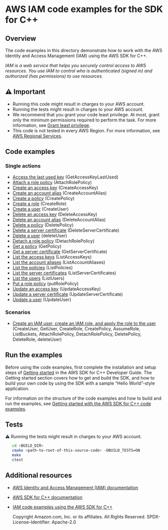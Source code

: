#  AWS IAM code examples for the SDK for C++

## Overview
The code examples in this directory demonstrate how to work with the AWS Identity and Access Management (IAM) using the AWS SDK for C++.

*IAM is a web service that helps you securely control access to AWS resources. You use IAM to control who is authenticated (signed in) and authorized (has permissions) to use resources.*

## ⚠️ Important
* Running this code might result in charges to your AWS account. 
* Running the tests might result in charges to your AWS account.
* We recommend that you grant your code least privilege. At most, grant only the minimum permissions required to perform the task. For more information, see [Grant least privilege](https://docs.aws.amazon.com/IAM/latest/UserGuide/best-practices.html#grant-least-privilege). 
* This code is not tested in every AWS Region. For more information, see [AWS Regional Services](https://aws.amazon.com/about-aws/global-infrastructure/regional-product-services).

## Code examples

### Single actions
- [Access the last used key](./access_key_last_used.cpp) (GetAccessKeyLastUsed)
- [Attach a role policy](./attach_role_policy.cpp) (AttachRolePolicy)
- [Create an access key](./create_access_key.cpp) (CreateAccessKey)
- [Create an account alias](./create_account_alias.cpp) (CreateAccountAlias)
- [Create a policy](./create_policy.cpp) (CreatePolicy)
- [Create a role](./create_role.cpp) (CreateRole)
- [Create a user](./create_user.cpp) (CreateUser)
- [Delete an access key](./delete_access_key.cpp) (DeleteAccessKey)
- [Delete an account alias](./delete_account_alias.cpp) (DeleteAccountAlias)
- [Delete a policy](./delete_policy.cpp) (DeletePolicy)
- [Delete a server certificate](./delete_server_certificate.cpp) (DeleteServerCertificate)
- [Delete a user](./delete_user.cpp) (deleteUser)
- [Detach a role policy](./detach_role_policy.cpp) (DetachRolePolicy)
- [Get a policy](./get_policy.cpp) (GetPolicy)
- [Get a server certificate](./get_server_certificate.cpp) (GetServerCertificate)
- [List the access keys](./list_access_keys.cpp) (ListAccessKeys)
- [List the account aliases](./list_account_aliases.cpp) (ListAccountAliases)
- [List the policies](./list_policies.cpp) (ListPolicies)
- [List the server certificates](./list_server_certificates.cpp) (ListServerCertificates)
- [List the users](./list_users.cpp) (ListUsers)
- [Put a role policy](./put_role_policy.cpp) (putRolePolicy)
- [Update an access key](./update_access_key.cpp) (UpdateAccessKey)
- [Update a server certificate](./update_server_certificate.cpp) (UpdateServerCertificate)
- [Update a user](./update_user.cpp) (UpdateUser)


### Scenarios
- [Create an IAM user, create an IAM role, and apply the role to the user](./iam_create_user_assume_role_scenario.cpp) (CreateUser, GetUser, CreateRole, CreatePolicy, AssumeRole, ListBuckets, AttachRolePolicy, DetachRolePolicy, DeletePolicy, DeleteRole, deleteUser)

## Run the examples
Before using the code examples, first complete the installation and setup steps of [Getting started](https://docs.aws.amazon.com/sdk-for-cpp/v1/developer-guide/getting-started.html) in the AWS SDK for C++ Developer Guide.
The Getting started section covers how to get and build the SDK, and how to build your own code by using the SDK with a sample “Hello World”-style application. 

For information on the structure of the code examples and how to build and run the examples, see [Getting started with the AWS SDK for C++ code examples](https://docs.aws.amazon.com/sdk-for-cpp/v1/developer-guide/getting-started-code-examples.html).

## Tests
⚠️ Running the tests might result in charges to your AWS account.

```sh
   cd <BUILD_DIR>
   cmake <path-to-root-of-this-source-code> -DBUILD_TESTS=ON
   make
   ctest 
```   

## Additional resources
- [AWS Identity and Access Management (IAM) documentation](https://aws.amazon.com/iam/index.html)
- [AWS SDK for C++ documentation](https://docs.aws.amazon.com/sdk-for-cpp/index.html) 
- [IAM code examples using the AWS SDK for C++](https://docs.aws.amazon.com/sdk-for-cpp/v1/developer-guide/examples-iam.html)


  Copyright Amazon.com, Inc. or its affiliates. All Rights Reserved. SPDX-License-Identifier: Apache-2.0
